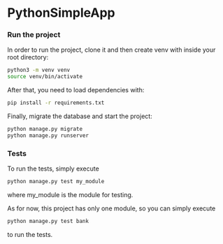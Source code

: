 # PythonSimpleApp

### Run the project

In order to run the project, clone it and then create venv with inside your root directory:

```sh
python3 -m venv venv
source venv/bin/activate
```

After that, you need to load dependencies with:

```sh
pip install -r requirements.txt
```

Finally, migrate the database and start the project:

```sh
python manage.py migrate
python manage.py runserver
```

### Tests

To run the tests, simply execute 

```sh
python manage.py test my_module
```

where my_module is the module for testing.

As for now, this project has only one module, so you can simply execute

```sh
python manage.py test bank
```

to run the tests.